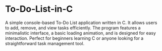 # To-Do-List-in-C
A simple console-based To-Do List application written in C. It allows users to add, remove, and view tasks efficiently. The program features a minimalistic interface, a basic loading animation, and is designed for easy interaction. Perfect for beginners learning C or anyone looking for a straightforward task management tool.
